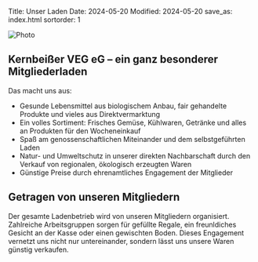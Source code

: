 Title: Unser Laden
Date: 2024-05-20
Modified: 2024-05-20
save_as: index.html
sortorder: 1

![Photo]({static}/images/banner/h-banner_regalansicht2.jpg)

## Kernbeißer VEG eG – ein ganz besonderer Mitgliederladen

Das macht uns aus:

- Gesunde Lebensmittel aus biologischem Anbau, fair gehandelte Produkte und vieles aus Direktvermarktung
- Ein volles Sortiment: Frisches Gemüse, Kühlwaren, Getränke und alles an Produkten für den Wocheneinkauf
- Spaß am genossenschaftlichen Miteinander und dem selbstgeführten Laden
- Natur- und Umweltschutz in unserer direkten Nachbarschaft durch den Verkauf von regionalen, ökologisch erzeugten Waren
- Günstige Preise durch ehrenamtliches Engagement der Mitglieder

## Getragen von unseren Mitgliedern

Der gesamte Ladenbetrieb wird von unseren Mitgliedern organisiert. Zahlreiche Arbeitsgruppen sorgen für gefüllte Regale, ein freunldiches Gesicht an der Kasse oder einen gewischten Boden. Dieses Engagement vernetzt uns nicht nur untereinander, sondern lässt uns unsere Waren günstig verkaufen.
